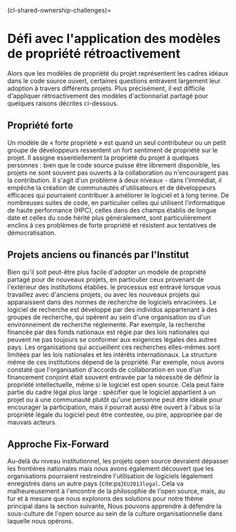 (cl-shared-ownership-challenges)=
# Défi avec l'application des modèles de propriété rétroactivement

Alors que les modèles de propriété du projet représentent les cadres idéaux dans le code source ouvert, certaines questions entravent largement leur adoption à travers différents projets. Plus précisément, il est difficile d'appliquer rétroactivement des modèles d'actionnariat partagé pour quelques raisons décrites ci-dessous.

## Propriété forte

Un modèle de « forte propriété » est quand un seul contributeur ou un petit groupe de développeurs ressentent un fort sentiment de propriété sur le projet. Il assigne essentiellement la propriété du projet à quelques personnes : bien que le code source puisse être librement disponible, les projets ne sont souvent pas ouverts à la collaboration ou n'encouragent pas la contribution. Il s'agit d'un problème à deux niveaux - dans l'immédiat, il empêche la création de communautés d'utilisateurs et de développeurs efficaces qui pourraient contribuer à améliorer le logiciel et à long terme. De nombreuses suites de code, en particulier celles qui utilisent l'informatique de haute performance (HPC), celles dans des champs établis de longue date et celles du code hérité plus généralement, sont particulièrement enclins à ces problèmes de forte propriété et résistent aux tentatives de démocratisation.

## Projets anciens ou financés par l'Institut

Bien qu'il soit peut-être plus facile d'adopter un modèle de propriété partagé pour de nouveaux projets, en particulier ceux provenant de l'extérieur des institutions établies. le processus est entravé lorsque vous travaillez avec d'anciens projets, ou avec les nouveaux projets qui apparaissent dans des normes de recherche de logiciels enracinées. Le logiciel de recherche est développé par des individus appartenant à des groupes de recherche, qui opèrent au sein d'une organisation ou d'un environnement de recherche réglementé. Par exemple, la recherche financée par des fonds nationaux est régie par des lois nationales qui peuvent ne pas toujours se conformer aux exigences légales des autres pays. Les organisations qui accueillent ces recherches elles-mêmes sont limitées par les lois nationales et les intérêts internationaux. La structure même de ces institutions dépend de la propriété. Par exemple, nous avons constaté que l'organisation d'accords de collaboration en vue d'un financement conjoint était souvent entravée par la nécessité de définir la propriété intellectuelle, même si le logiciel est open source. Cela peut faire partie du cadre légal plus large : spécifier que le logiciel appartient à un projet ou à une communauté plutôt qu'une personne peut être idéale pour encourager la participation, mais il pourrait aussi être ouvert à l'abus si la propriété légale du logiciel peut être contestée, ou pire, appropriée par de mauvais acteurs.

## Approche Fix-Forward

Au-delà du niveau institutionnel, les projets open source devraient dépasser les frontières nationales mais nous avons également découvert que les organisations pourraient restreindre l'utilisation de logiciels légalement enregistrés dans un autre pays {cite:ps}`EU2013legal`. Cela va malheureusement à l'encontre de la philosophie de l'open source, mais, au fur et à mesure que nous explorons des solutions pour notre thème principal dans la section suivante, Nous pouvons apprendre à défendre la sous-culture de l'open source au sein de la culture organisationnelle dans laquelle nous opérons.
